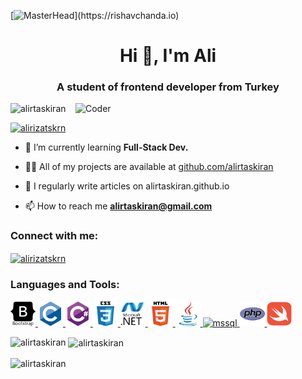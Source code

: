 [![MasterHead](https://1.bp.blogspot.com/-7A4WynwLsM...)](https://rishavchanda.io)
<h1 align="center">Hi 👋, I'm Ali</h1>
<h3 align="center">A student of frontend developer from Turkey</h3>
<img align = "right" alt= "Coder" width="400" src="https://scontent.fsaw2-2.fna.fbcdn.net/v/t39.30808-6/278400769_1206021646895737_4993022541418677238_n.jpg?_nc_cat=111&ccb=1-7&_nc_sid=09cbfe&_nc_ohc=WM4TCApVvnkAX8VCldI&_nc_ht=scontent.fsaw2-2.fna&oh=00_AfDs0LLIJ8iTTV6VMs-Ge9qljicRM8dIR1qb_cvi3K-Hbg&oe=6499FEDF">

<p align="left"> <img src="https://komarev.com/ghpvc/?username=alirtaskiran&label=Profile%20views&color=0e75b6&style=flat" alt="alirtaskiran" /> </p>

<p align="left"> <a href="https://twitter.com/alirizatskrn" target="blank"><img src="https://img.shields.io/twitter/follow/alirizatskrn?logo=twitter&style=for-the-badge" alt="alirizatskrn" /></a> </p>

- 🌱 I’m currently learning **Full-Stack Dev.**

- 👨‍💻 All of my projects are available at [github.com/alirtaskiran](github.com/alirtaskiran)

- 📝 I regularly write articles on alirtaskiran.github.io

- 📫 How to reach me **alirtaskiran@gmail.com**

<h3 align="left">Connect with me:</h3>
<p align="left">
<a href="https://twitter.com/alirizatskrn" target="blank"><img align="center" src="https://raw.githubusercontent.com/rahuldkjain/github-profile-readme-generator/master/src/images/icons/Social/twitter.svg" alt="alirizatskrn" height="30" width="40" /></a>
</p>

<h3 align="left">Languages and Tools:</h3>
<p align="left"> <a href="https://getbootstrap.com" target="_blank" rel="noreferrer"> <img src="https://raw.githubusercontent.com/devicons/devicon/master/icons/bootstrap/bootstrap-plain-wordmark.svg" alt="bootstrap" width="40" height="40"/> </a> <a href="https://www.cprogramming.com/" target="_blank" rel="noreferrer"> <img src="https://raw.githubusercontent.com/devicons/devicon/master/icons/c/c-original.svg" alt="c" width="40" height="40"/> </a> <a href="https://www.w3schools.com/cs/" target="_blank" rel="noreferrer"> <img src="https://raw.githubusercontent.com/devicons/devicon/master/icons/csharp/csharp-original.svg" alt="csharp" width="40" height="40"/> </a> <a href="https://www.w3schools.com/css/" target="_blank" rel="noreferrer"> <img src="https://raw.githubusercontent.com/devicons/devicon/master/icons/css3/css3-original-wordmark.svg" alt="css3" width="40" height="40"/> </a> <a href="https://dotnet.microsoft.com/" target="_blank" rel="noreferrer"> <img src="https://raw.githubusercontent.com/devicons/devicon/master/icons/dot-net/dot-net-original-wordmark.svg" alt="dotnet" width="40" height="40"/> </a> <a href="https://www.w3.org/html/" target="_blank" rel="noreferrer"> <img src="https://raw.githubusercontent.com/devicons/devicon/master/icons/html5/html5-original-wordmark.svg" alt="html5" width="40" height="40"/> </a> <a href="https://www.java.com" target="_blank" rel="noreferrer"> <img src="https://raw.githubusercontent.com/devicons/devicon/master/icons/java/java-original.svg" alt="java" width="40" height="40"/> </a> <a href="https://www.microsoft.com/en-us/sql-server" target="_blank" rel="noreferrer"> <img src="https://www.svgrepo.com/show/303229/microsoft-sql-server-logo.svg" alt="mssql" width="40" height="40"/> </a> <a href="https://www.php.net" target="_blank" rel="noreferrer"> <img src="https://raw.githubusercontent.com/devicons/devicon/master/icons/php/php-original.svg" alt="php" width="40" height="40"/> </a> <a href="https://developer.apple.com/swift/" target="_blank" rel="noreferrer"> <img src="https://raw.githubusercontent.com/devicons/devicon/master/icons/swift/swift-original.svg" alt="swift" width="40" height="40"/> </a> </p>

<p><img align="left" src="https://github-readme-stats.vercel.app/api/top-langs?username=alirtaskiran&show_icons=true&locale=en&layout=compact" alt="alirtaskiran" /></p>

<p>&nbsp;<img align="center" src="https://github-readme-stats.vercel.app/api?username=alirtaskiran&show_icons=true&locale=en" alt="alirtaskiran" /></p>

<p><img align="center" src="https://github-readme-streak-stats.herokuapp.com/?user=alirtaskiran&" alt="alirtaskiran" /></p>
